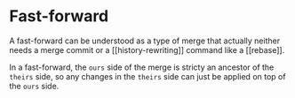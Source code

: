# Fast-forward
A fast-forward can be understood as a type of merge that actually neither needs a merge commit or a [[history-rewriting]] command like a [[rebase]].

In a fast-forward, the `ours` side of the merge is stricty an ancestor of the `theirs` side, so any changes in the `theirs` side can just be applied on top of the `ours` side.
